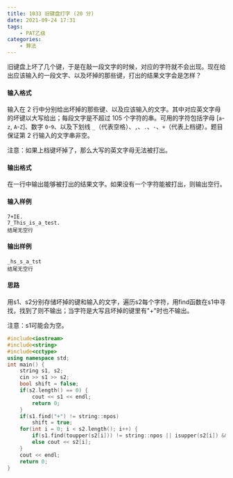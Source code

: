 ```yaml
---
title: 1033 旧键盘打字 (20 分)
date: 2021-09-24 17:31
tags:
    - PAT乙级
categories:
    - 算法
---
```


旧键盘上坏了几个键，于是在敲一段文字的时候，对应的字符就不会出现。现在给出应该输入的一段文字、以及坏掉的那些键，打出的结果文字会是怎样？

#### 输入格式

输入在 2 行中分别给出坏掉的那些键、以及应该输入的文字。其中对应英文字母的坏键以大写给出；每段文字是不超过 105 个字符的串。可用的字符包括字母 [`a`-`z`, `A`-`Z`]、数字 `0`-`9`、以及下划线 `_`（代表空格）、`,`、`.`、`-`、`+`（代表上档键）。题目保证第 2 行输入的文字串非空。

注意：如果上档键坏掉了，那么大写的英文字母无法被打出。

#### 输出格式

在一行中输出能够被打出的结果文字。如果没有一个字符能被打出，则输出空行。

#### 输入样例

```in
7+IE.
7_This_is_a_test.
结尾无空行
```

#### 输出样例

```out
_hs_s_a_tst
结尾无空行
```

#### 思路

用s1、s2分别存储坏掉的键和输入的文字，遍历s2每个字符，用find函数在s1中寻找，找到了则不输出；当字符是大写且坏掉的键里有"+"时也不输出。

注意：s1可能会为空。

```c++
#include<iostream>
#include<string>
#include<cctype>
using namespace std;
int main() {
    string s1, s2;
    cin >> s1 >> s2;
    bool shift = false;
    if(s2.length() == 0) {
        cout << s1 << endl;
        return 0;
    }
    if(s1.find("+") != string::npos)
        shift = true;
    for(int i = 0; i < s2.length(); i++) {
        if(s1.find(toupper(s2[i])) != string::npos || isupper(s2[i]) && shift) continue;
        else cout << s2[i];
    }
    cout << endl;
    return 0;
}
```

